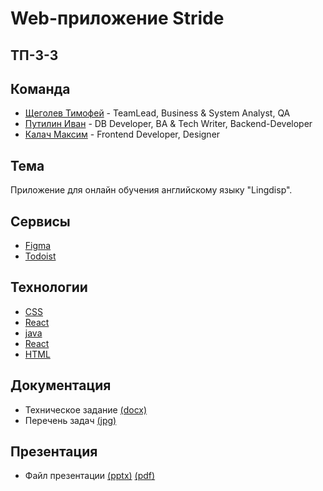 # Web-приложение Stride

## ТП-3-3

## Команда
* [Щеголев Тимофей](https://github.com/alexdokinov) - TeamLead, Business & System Analyst, QA  
* [Путилин Иван](https://github.com/Pipigushkin) - DB Developer, BA & Tech Writer, Backend-Developer
* [Калач Максим](https://github.com/exactly228) -  Frontend Developer, Designer  

## Тема
Приложение для онлайн обучения английскому языку "Lingdisp".

## Сервисы

* [Figma]()
* [Todoist](https://app.todoist.com/app/today)

## Технологии
* [CSS]()
* [React]()
* [java]()
* [React]()
* [HTML]()
## Документация
* Техническое задание [(docx)](https://github.com/exactly228/TP_M_I_T/blob/main/documents/%D0%A2%D0%B5%D1%85%D0%BD%D0%B8%D1%87%D0%B5%D1%81%D0%BA%D0%BE%D0%B5%20%D0%B7%D0%B0%D0%B4%D0%B0%D0%BD%D0%B8%D0%B5_%D0%A2%D0%9F%20(3)%20(2)%20(2).docx)
* Перечень задач [(jpg)](https://github.com/exactly228/TP_M_I_T/blob/main/documents/%D0%BF%D0%B5%D1%80%D0%B5%D1%87%D0%B5%D0%BD%D1%8C%20%D1%82%D1%80%D0%B5%D0%B1%D0%BE%D0%B2%D0%B0%D0%BD%D0%B8%D0%B9.jpg)
## Презентация
* Файл презентации [(pptx)](https://github.com/exactly228/TP_M_I_T/blob/main/documents/Presentation/%D0%A2%D0%9F_LINGDISP.pptx) [(pdf)](https://github.com/exactly228/TP_M_I_T/blob/main/documents/Presentation/%D0%A2%D0%9F_LINGDISP.pdf)
